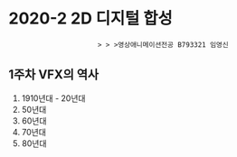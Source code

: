 2020-2 2D 디지털 합성
=============
                          > > >영상애니메이션전공 B793321 임영신 
1주차 VFX의 역사 
-------------

1. 1910년대 - 20년대 
2. 50년대
3. 60년대
4. 70년대
5. 80년대 
